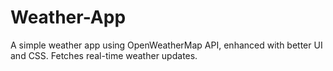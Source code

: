 # Weather-App
A simple weather app using OpenWeatherMap API, enhanced with better UI and CSS. Fetches real-time weather updates.
